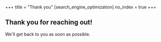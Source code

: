 +++
title = "Thank you"
[search_engine_optimization]
no_index = true
+++

## Thank you for reaching out\!

We'll get back to you as soon as possible.
